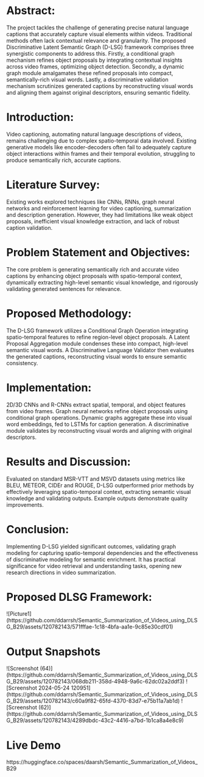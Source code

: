 <h1>Abstract:</h1>
The project tackles the challenge of generating precise natural language captions that accurately capture visual elements within videos. Traditional methods often lack contextual relevance and granularity. The proposed Discriminative Latent Semantic Graph (D-LSG) framework comprises three synergistic components to address this. Firstly, a conditional graph mechanism refines object proposals by integrating contextual insights across video frames, optimizing object detection. Secondly, a dynamic graph module amalgamates these refined proposals into compact, semantically-rich visual words. Lastly, a discriminative validation mechanism scrutinizes generated captions by reconstructing visual words and aligning them against original descriptors, ensuring semantic fidelity.

<h1>Introduction:</h1>
Video captioning, automating natural language descriptions of videos, remains challenging due to complex spatio-temporal data involved. Existing generative models like encoder-decoders often fail to adequately capture object interactions within frames and their temporal evolution, struggling to produce semantically rich, accurate captions.

<h1>Literature Survey:</h1>
Existing works explored techniques like CNNs, RNNs, graph neural networks and reinforcement learning for video captioning, summarization and description generation. However, they had limitations like weak object proposals, inefficient visual knowledge extraction, and lack of robust caption validation.

<h1>Problem Statement and Objectives:</h1>
The core problem is generating semantically rich and accurate video captions by enhancing object proposals with spatio-temporal context, dynamically extracting high-level semantic visual knowledge, and rigorously validating generated sentences for relevance.

<h1>Proposed Methodology:</h1>
The D-LSG framework utilizes a Conditional Graph Operation integrating spatio-temporal features to refine region-level object proposals. A Latent Proposal Aggregation module condenses these into compact, high-level semantic visual words. A Discriminative Language Validator then evaluates the generated captions, reconstructing visual words to ensure semantic consistency.

<h1>Implementation:</h1> 
2D/3D CNNs and R-CNNs extract spatial, temporal, and object features from video frames. Graph neural networks refine object proposals using conditional graph operations. Dynamic graphs aggregate these into visual word embeddings, fed to LSTMs for caption generation. A discriminative module validates by reconstructing visual words and aligning with original descriptors.

<h1>Results and Discussion:</h1>
Evaluated on standard MSR-VTT and MSVD datasets using metrics like BLEU, METEOR, CIDEr and ROUGE, D-LSG outperformed prior methods by effectively leveraging spatio-temporal context, extracting semantic visual knowledge and validating outputs. Example outputs demonstrate quality improvements.

<h1>Conclusion:</h1> 
Implementing D-LSG yielded significant outcomes, validating graph modeling for capturing spatio-temporal dependencies and the effectiveness of discriminative modeling for semantic enrichment. It has practical significance for video retrieval and understanding tasks, opening new research directions in video summarization.


<h1>Proposed DLSG Framework:</h1>
![Picture1](https://github.com/ddarrsh/Semantic_Summarization_of_Videos_using_DLSG_B29/assets/120782143/571fffae-1c18-4bfa-aa1e-9c85e30cdf01)

  

<h1>Output Snapshots</h1>
![Screenshot (64)](https://github.com/ddarrsh/Semantic_Summarization_of_Videos_using_DLSG_B29/assets/120782143/068db211-358d-4948-9a6c-62dc02a2ddf3)
![Screenshot 2024-05-24 120951](https://github.com/ddarrsh/Semantic_Summarization_of_Videos_using_DLSG_B29/assets/120782143/c60a9f82-65fd-4370-83d7-e75b11a7ab1d)
![Screenshot (62)](https://github.com/ddarrsh/Semantic_Summarization_of_Videos_using_DLSG_B29/assets/120782143/4289dbdc-43c2-4416-a7bd-1b1ca8a4e8c9)


<h1>Live Demo</h1> https://huggingface.co/spaces/daarsh/Semantic_Summarization_of_Videos_B29
